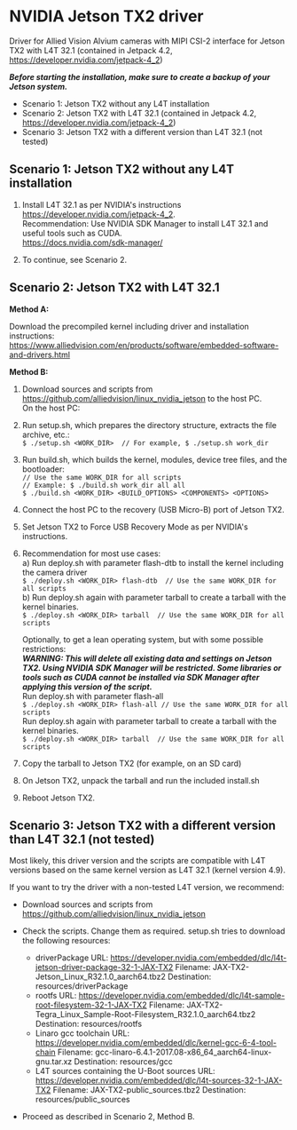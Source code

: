 # NVIDIA Jetson TX2 driver
Driver for Allied Vision Alvium cameras with MIPI CSI-2 interface for Jetson TX2 with L4T 32.1 (contained in Jetpack 4.2, https://developer.nvidia.com/jetpack-4_2)

***Before starting the installation, make sure to create a backup of your Jetson system.***

* Scenario 1: Jetson TX2 without any L4T installation
* Scenario 2: Jetson TX2 with L4T 32.1 (contained in Jetpack 4.2, https://developer.nvidia.com/jetpack-4_2)
* Scenario 3: Jetson TX2 with a different version than L4T 32.1 (not tested)



## Scenario 1: Jetson TX2 without any L4T installation
 
1. Install L4T 32.1 as per NVIDIA's instructions https://developer.nvidia.com/jetpack-4_2.   
    Recommendation: Use NVIDIA SDK Manager to install L4T 32.1 and useful tools such as CUDA.   
    https://docs.nvidia.com/sdk-manager/
 
2. To continue, see Scenario 2.



## Scenario 2: Jetson TX2 with L4T 32.1

 **Method A:**
 
  Download the precompiled kernel including driver and installation instructions:   
  https://www.alliedvision.com/en/products/software/embedded-software-and-drivers.html

 **Method B:**  
  1. Download sources and scripts from https://github.com/alliedvision/linux_nvidia_jetson
     to the host PC.   
     On the host PC:
    
  2. Run setup.sh, which prepares the directory structure, extracts the file archive, etc.:   
     `$ ./setup.sh <WORK_DIR>  // For example, $ ./setup.sh work_dir`

  3. Run build.sh, which builds the kernel, modules, device tree files, and the bootloader:   
     `// Use the same WORK_DIR for all scripts`   
     `// Example: $ ./build.sh work_dir all all`   
     `$ ./build.sh <WORK_DIR> <BUILD_OPTIONS> <COMPONENTS> <OPTIONS>` 

  4. Connect the host PC to the recovery (USB Micro-B) port of Jetson TX2. 

  5. Set Jetson TX2 to Force USB Recovery Mode as per NVIDIA's instructions.

  6. Recommendation for most use cases:   
      a) Run deploy.sh with parameter flash-dtb to install the kernel including the camera driver   
         `$ ./deploy.sh <WORK_DIR> flash-dtb  // Use the same WORK_DIR for all scripts`    
      b) Run deploy.sh again with parameter tarball to create a tarball with the kernel binaries.   
         `$ ./deploy.sh <WORK_DIR> tarball  // Use the same WORK_DIR for all scripts`

     Optionally, to get a lean operating system, but with some possible restrictions:   
     ***WARNING: This will delete all existing data and settings on Jetson TX2. Using NVIDIA SDK Manager will be restricted. Some libraries or tools such as CUDA cannot be installed via SDK Manager after applying this version of the script.***   
     Run deploy.sh with parameter flash-all   
      `$ ./deploy.sh <WORK_DIR> flash-all // Use the same WORK_DIR for all scripts`   
     Run deploy.sh again with parameter tarball to create a tarball with the kernel binaries.   
      `$ ./deploy.sh <WORK_DIR> tarball  // Use the same WORK_DIR for all scripts`
      
  7. Copy the tarball to Jetson TX2 (for example, on an SD card)
  8. On Jetson TX2, unpack the tarball and run the included install.sh    
  9. Reboot Jetson TX2.
     


## Scenario 3: Jetson TX2 with a different version than L4T 32.1 (not tested)
 Most likely, this driver version and the scripts are compatible with L4T versions based on 
 the same kernel version as L4T 32.1 (kernel version 4.9).

 If you want to try the driver with a non-tested L4T version, we recommend:

 - Download sources and scripts from https://github.com/alliedvision/linux_nvidia_jetson

 - Check the scripts. Change them as required.
   setup.sh tries to download the following resources:
   - driverPackage
     URL:         https://developer.nvidia.com/embedded/dlc/l4t-jetson-driver-package-32-1-JAX-TX2
     Filename:    JAX-TX2-Jetson_Linux_R32.1.0_aarch64.tbz2
     Destination: resources/driverPackage
   - rootfs
     URL:         https://developer.nvidia.com/embedded/dlc/l4t-sample-root-filesystem-32-1-JAX-TX2
     Filename:    JAX-TX2-Tegra_Linux_Sample-Root-Filesystem_R32.1.0_aarch64.tbz2
     Destination: resources/rootfs
   - Linaro gcc toolchain
     URL:         https://developer.nvidia.com/embedded/dlc/kernel-gcc-6-4-tool-chain
     Filename:    gcc-linaro-6.4.1-2017.08-x86_64_aarch64-linux-gnu.tar.xz
     Destination: resources/gcc
   - L4T sources containing the U-Boot sources
     URL:         https://developer.nvidia.com/embedded/dlc/l4t-sources-32-1-JAX-TX2
     Filename:    JAX-TX2-public_sources.tbz2
     Destination: resources/public_sources

 - Proceed as described in Scenario 2, Method B.
